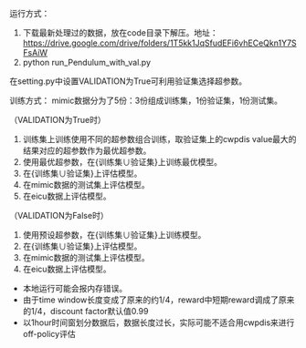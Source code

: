 运行方式：
1. 下载最新处理过的数据，放在code目录下解压。地址：https://drive.google.com/drive/folders/1T5kk1JqSfudEFi6vhECeQkn1Y7SFsAiW
2. python run_Pendulum_with_val.py

在setting.py中设置VALIDATION为True可利用验证集选择超参数。

训练方式：
mimic数据分为了5份：3份组成训练集，1份验证集，1份测试集。

（VALIDATION为True时）
1. 训练集上训练使用不同的超参数组合训练，取验证集上的cwpdis value最大的结果对应的超参数作为最优超参数。
2. 使用最优超参数，在{训练集∪验证集}上训练最优模型。
3. 在{训练集∪验证集}上评估模型。
4. 在mimic数据的测试集上评估模型。
5. 在eicu数据上评估模型。

（VALIDATION为False时）
1. 使用预设超参数，在{训练集∪验证集}上训练模型。
2. 在{训练集∪验证集}上评估模型。
3. 在mimic数据的测试集上评估模型。
4. 在eicu数据上评估模型。

* 本地运行可能会报内存错误。
* 由于time window长度变成了原来的约1/4，reward中短期reward调成了原来的1/4，discount factor默认值0.99
* 以1hour时间窗划分数据后，数据长度过长，实际可能不适合用cwpdis来进行off-policy评估